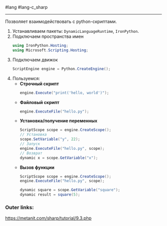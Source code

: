 #lang #lang-c_sharp 

---
Позволяет взаимодействовать с python-скриптами.

1. Устанавливаем пакеты: `DynamicLanguageRuntime`, `IronPython`.
2. Подключаем пространства имен
	```csharp
	using IronPython.Hosting;
	using Microsoft.Scripting.Hosting;
	```
3. Подключаем движок
	```csharp
	ScriptEngine engine = Python.CreateEngine();
	```
4. Пользуемся:
	- **Строчный скрипт**
		```csharp
		engine.Execute("print('hello, world')");
		```
	- **Файловый скрипт**	
		```csharp
		engine.ExecuteFile("hello.py");
		```
	- **Установка/получение переменных**
		```csharp
		ScriptScope scope = engine.CreateScope();
		// Установка
		scope.SetVariable("y", 22);
		// Запуск
		engine.ExecuteFile("hello.py", scope);
		// Возврат
		dynamic x = scope.GetVariable("x");
		```
	- **Вызов функции**
		```csharp
		ScriptScope scope = engine.CreateScope();
		engine.ExecuteFile("hello.py", scope);
		
		dynamic square = scope.GetVariable("square");
		dynamic result = square(5);
		```

### Outer links:
https://metanit.com/sharp/tutorial/9.3.php